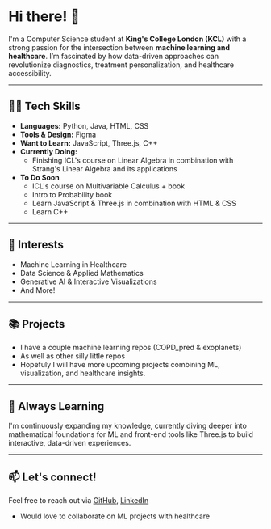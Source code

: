 # Hi there! 👋

I'm a Computer Science student at **King's College London (KCL)** with a strong passion for the intersection between **machine learning and healthcare**. I’m fascinated by how data-driven approaches can revolutionize diagnostics, treatment personalization, and healthcare accessibility.

---

## 👨‍💻 Tech Skills

- **Languages:** Python, Java, HTML, CSS  
- **Tools & Design:** Figma  
- **Want to Learn:** JavaScript, Three.js, C++
- **Currently Doing:**  
  - Finishing ICL's course on Linear Algebra in combination with Strang's Linear Algebra and its applications
- **To Do Soon**
  - ICL's course on Multivariable Calculus + book
  - Intro to Probability book
  - Learn JavaScript & Three.js in combination with HTML & CSS
  - Learn C++

---

## 🎯 Interests
- Machine Learning in Healthcare  
- Data Science & Applied Mathematics  
- Generative AI & Interactive Visualizations  
- And More!
---

## 📚 Projects 
- I have a couple machine learning repos (COPD_pred & exoplanets)
- As well as other silly little repos 
- Hopefuly I will have more upcoming projects combining ML, visualization, and healthcare insights.

---

## 🌱 Always Learning

I'm continuously expanding my knowledge, currently diving deeper into mathematical foundations for ML and front-end tools like Three.js to build interactive, data-driven experiences.

---

## 📫 Let's connect!  
Feel free to reach out via [GitHub](https://github.com/sofialinardakis), [LinkedIn](https://www.linkedin.com/in/sofia-linardakis-santapau-8b8aa6336)

- Would love to collaborate on ML projects with healthcare


